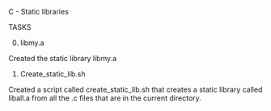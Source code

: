 C - Static libraries


TASKS


0. libmy.a


Created the static library libmy.a


1. Create_static_lib.sh


Created a script called create_static_lib.sh that creates a static library called liball.a from all the .c files that are in the current directory.
